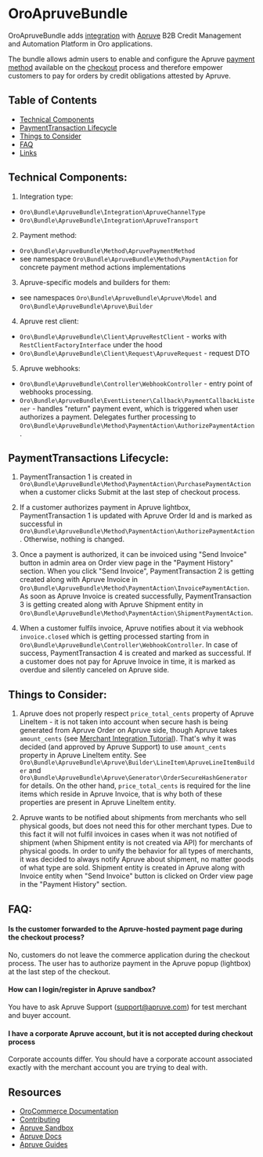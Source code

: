 # OroApruveBundle

OroApruveBundle adds [integration](https://github.com/oroinc/platform/tree/master/src/Oro/Bundle/IntegrationBundle) with [Apruve](https://apruve.com/) B2B Credit Management and Automation Platform in Oro applications.

The bundle allows admin users to enable and configure the Apruve [payment method](https://github.com/oroinc/orocommerce/tree/master/src/Oro/Bundle/PaymentBundle) available on the [checkout](https://github.com/oroinc/orocommerce/tree/master/src/Oro/Bundle/CheckoutBundle) process and therefore empower customers to pay for orders by credit obligations attested by Apruve.

## Table of Contents

 - [Technical Components](#technical-components)
 - [PaymentTransaction Lifecycle](#paymenttransaction-lifecycle)
 - [Things to Consider](#things-to-consider)
 - [FAQ](#faq)
 - [Links](#links)

## Technical Components:

1. Integration type:
 - `Oro\Bundle\ApruveBundle\Integration\ApruveChannelType`
 - `Oro\Bundle\ApruveBundle\Integration\ApruveTransport`
2. Payment method:
 - `Oro\Bundle\ApruveBundle\Method\ApruvePaymentMethod`
 - see namespace `Oro\Bundle\ApruveBundle\Method\PaymentAction` for concrete payment method actions implementations
3. Apruve-specific models and builders for them:
 - see namespaces `Oro\Bundle\ApruveBundle\Apruve\Model` and `Oro\Bundle\ApruveBundle\Apruve\Builder`
4. Apruve rest client:
 - `Oro\Bundle\ApruveBundle\Client\ApruveRestClient` - works with `RestClientFactoryInterface` under the hood
 - `Oro\Bundle\ApruveBundle\Client\Request\ApruveRequest` - request DTO
5. Apruve webhooks:
 - `Oro\Bundle\ApruveBundle\Controller\WebhookController` - entry point of webhooks processing.
 - `Oro\Bundle\ApruveBundle\EventListener\Callback\PaymentCallbackListener` - handles "return" payment event, which is triggered when user authorizes a payment. Delegates further processing to `Oro\Bundle\ApruveBundle\Method\PaymentAction\AuthorizePaymentAction`.


## PaymentTransactions Lifecycle:

1. PaymentTransaction 1 is created in `Oro\Bundle\ApruveBundle\Method\PaymentAction\PurchasePaymentAction` when a customer clicks Submit at the last step of checkout process.

2. If a customer authorizes payment in Apruve lightbox, PaymentTransaction 1 is updated with Apruve Order Id and is marked as successful in `Oro\Bundle\ApruveBundle\Method\PaymentAction\AuthorizePaymentAction`. Otherwise, nothing is changed.

3. Once a payment is authorized, it can be invoiced using "Send Invoice" button in admin area on Order view page in the "Payment History" section. When you click "Send Invoice", PaymentTransaction 2 is getting created along with Apruve Invoice in `Oro\Bundle\ApruveBundle\Method\PaymentAction\InvoicePaymentAction`. As soon as Apruve Invoice is created successfully, PaymentTransaction 3 is getting created along with Apruve Shipment entity in `Oro\Bundle\ApruveBundle\Method\PaymentAction\ShipmentPaymentAction`.

4. When a customer fulfils invoice, Apruve notifies about it via webhook `invoice.closed` which is getting processed starting from in `Oro\Bundle\ApruveBundle\Controller\WebhookController`. In case of success, PaymentTransaction 4 is created and marked as successful. If a customer does not pay for Apruve Invoice in time, it is marked as overdue and silently canceled on Apruve side.


## Things to Consider:

1. Apruve does not properly respect `price_total_cents` property of Apruve LineItem - it is not taken into account when secure hash is being generated from Apruve Order on Apruve side, though Apruve takes `amount_cents` (see [Merchant Integration Tutorial][1]). That's why it was decided (and approved by Apruve Support) to use `amount_cents` property in Apruve LineItem entity. See `Oro\Bundle\ApruveBundle\Apruve\Builder\LineItem\ApruveLineItemBuilder` and `Oro\Bundle\ApruveBundle\Apruve\Generator\OrderSecureHashGenerator` for details. On the other hand, `price_total_cents` is required for the line items which reside in Apruve Invoice, that is why both of these properties are present in Apruve LineItem entity.

2. Apruve wants to be notified about shipments from merchants who sell physical goods, but does not need this for other merchant types. Due to this fact it will not fulfil invoices in cases when it was not notified of shipment (when Shipment entity is not created via API) for merchants of physical goods. In order to unify the behavior for all types of merchants, it was decided to always notify Apruve about shipment, no matter goods of what type are sold. Shipment entity is created in Apruve along with Invoice entity when "Send Invoice" button is clicked on Order view page in the "Payment History" section.


## FAQ:

#### Is the customer forwarded to the Apruve-hosted payment page during the checkout process?

No, customers do not leave the commerce application during the checkout process. The user has to authorize payment in the Apruve popup (lightbox) at the last step of the checkout.

#### How can I login/register in Apruve sandbox?

You have to ask Apruve Support (support@apruve.com) for test merchant and buyer account.

#### I have a corporate Apruve account, but it is not accepted during checkout process

Corporate accounts differ. You should have a corporate account associated exactly with the merchant account you are trying to deal with.

Resources
---------

  * [OroCommerce Documentation](https://doc.oroinc.com)
  * [Contributing](https://doc.oroinc.com/community/contribute/)
  * [Apruve Sandbox][1]
  * [Apruve Docs][2]
  * [Apruve Guides][3]


[0]: https://www.apruve.com
[1]: https://test.apruve.com
[2]: https://docs.apruve.com/reference
[3]: https://docs.apruve.com/guides
